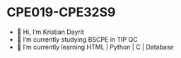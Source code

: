 # CPE019-CPE32S9
- 👋 Hi, I’m Kristian Dayrit
- 👀 I’m currently studying BSCPE in TIP QC
- 🌱 I’m currently learning HTML | Python | C | Database
